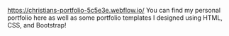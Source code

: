 https://christians-portfolio-5c5e3e.webflow.io/
You can find my personal portfolio here as well as some portfolio templates I designed using HTML, CSS, and Bootstrap! 
